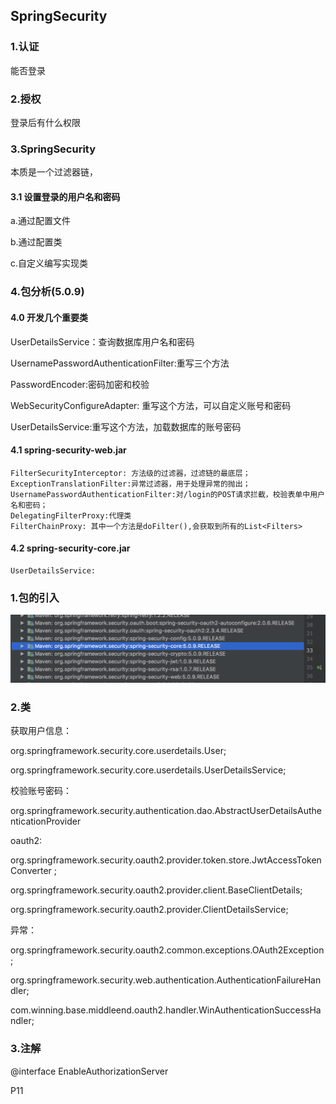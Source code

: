 ## SpringSecurity

### 1.认证

能否登录

### 2.授权

登录后有什么权限

### 3.SpringSecurity

本质是一个过滤器链，

#### 3.1 设置登录的用户名和密码

a.通过配置文件

b.通过配置类

c.自定义编写实现类

### 4.包分析(5.0.9)

#### 4.0 开发几个重要类

UserDetailsService：查询数据库用户名和密码

UsernamePasswordAuthenticationFilter:重写三个方法

PasswordEncoder:密码加密和校验

WebSecurityConfigureAdapter: 重写这个方法，可以自定义账号和密码

UserDetailsService:重写这个方法，加载数据库的账号密码

#### 4.1 spring-security-web.jar

```
FilterSecurityInterceptor: 方法级的过滤器，过滤链的最底层；
ExceptionTranslationFilter:异常过滤器，用于处理异常的抛出；
UsernamePasswordAuthenticationFilter:对/login的POST请求拦截，校验表单中用户名和密码；
DelegatingFilterProxy:代理类
FilterChainProxy: 其中一个方法是doFilter(),会获取到所有的List<Filters>
```

#### 4.2 spring-security-core.jar

```
UserDetailsService:
```









### 1.包的引入

![mUb49a](https://raw.githubusercontent.com/QinKai176/Image-Hosting/master/upic/mUb49a.png)



### 2.类

获取用户信息：

org.springframework.security.core.userdetails.User;

org.springframework.security.core.userdetails.UserDetailsService;

校验账号密码：

org.springframework.security.authentication.dao.AbstractUserDetailsAuthenticationProvider



oauth2:

org.springframework.security.oauth2.provider.token.store.JwtAccessTokenConverter ;

org.springframework.security.oauth2.provider.client.BaseClientDetails;

org.springframework.security.oauth2.provider.ClientDetailsService;



异常：

org.springframework.security.oauth2.common.exceptions.OAuth2Exception;

org.springframework.security.web.authentication.AuthenticationFailureHandler;

com.winning.base.middleend.oauth2.handler.WinAuthenticationSuccessHandler;





### 3.注解

@interface EnableAuthorizationServer





P11